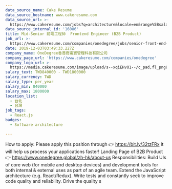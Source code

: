 ```yaml
---
data_source_name: Cake Resume
data_source_hostname: www.cakeresume.com
data_source_url: >-
  https://www.cakeresume.com/jobs?q=architecture&locale=en&range%5Bsalary_range%5D%5Bmin%5D=1000000&page=4
data_source_internal_id: '16086'
title: Mid-Senior 前端工程師  Frontend Engineer (B2B Product)
job_url: >-
  https://www.cakeresume.com/companies/onedegree/jobs/senior-front-end-engineer-can-work-after-year
date: 2019-12-03T03:49:33.227Z
company_name: OneDegree香港商甯寶管理科技有限公司
company_page_url: 'https://www.cakeresume.com/companies/onedegree'
company_logo_url: >-
  https://media.cakeresume.com/image/upload/s--xqiEHvO1--/c_pad,fl_png8,h_200,w_200/v1578296147/zhabcskfo2ifv72dmwtx.png
salary_text: TWD840000 - TWD1800000
salary_currency: TWD
salary_type: per_year
salary_min: 840000
salary_max: 1800000
location_list:
  - 台北
  - 台灣
job_tags:
  - React.js
badges:
  - Software architecture

---
```


How to apply: Please apply this position through 👉 https://bit.ly/32tzFRx It will help us process your applications faster! Landing Page of B2B Product 👉 https://www.onedegree.global/zh-hk/about-us Responsibilities: Build UIs of core web (for mobile and desktop devices) and development tools for both internal & external uses as part of an agile team. Extend the JavaScript architecture (e.g. React/Redux). Write tests and constantly seek to improve code quality and reliability. Drive the quality s